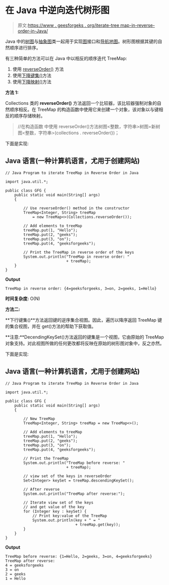 # 在 Java 中逆向迭代树形图

> 原文:[https://www . geesforgeks . org/iterate-tree map-in-reverse-order-in-Java/](https://www.geeksforgeeks.org/iterate-treemap-in-reverse-order-in-java/)

Java 中的[树图](https://www.geeksforgeeks.org/treemap-in-java/)与[抽象图](https://www.geeksforgeeks.org/abstractmap-in-java/)类一起用于实现[图](https://www.geeksforgeeks.org/map-interface-java-examples/)接口和[导航地图](https://www.geeksforgeeks.org/navigablemap-interface-in-java-with-example/)。树形图根据其键的自然顺序进行排序。

有三种简单的方法可以在 Java 中以相反的顺序迭代 TreeMap:

1.  使用 [reverseOrder()](https://www.geeksforgeeks.org/collections-reverseorder-java-examples/) 方法
2.  使用[下降键集()](https://www.geeksforgeeks.org/treemap-descendingkeyset-method-in-java-with-examples/)方法
3.  使用[下降映射()](https://www.geeksforgeeks.org/treemap-descendingmap-method-in-java-with-examples/)方法

**方法 1:**

Collections 类的 **reverseOrder()** 方法返回一个比较器，该比较器强制对象的自然顺序相反。在 TreeMap 的构造函数中使用它来创建一个对象，该对象以与键相反的顺序存储映射。

> //在构造函数
> 中使用 reverseOrder()方法树图<整数，字符串>树图=新树图<整数，字符串>(collections . reverseOrder())；

下面是实现:

## Java 语言(一种计算机语言，尤用于创建网站)

```
// Java Program to iterate TreeMap in Reverse Order in Java

import java.util.*;

public class GFG {
    public static void main(String[] args)
    {

        // Use reverseOrder() method in the constructor
        TreeMap<Integer, String> treeMap
            = new TreeMap<>(Collections.reverseOrder());

        // Add elements to treeMap
        treeMap.put(1, "Hello");
        treeMap.put(2, "geeks");
        treeMap.put(3, "on");
        treeMap.put(4, "geeksforgeeks");

        // Print the TreeMap in reverse order of the keys
        System.out.println("TreeMap in reverse order: "
                           + treeMap);
    }
}
```

**Output**

```
TreeMap in reverse order: {4=geeksforgeeks, 3=on, 2=geeks, 1=Hello}
```

**时间复杂度:** O(N)

**方法二:**

**下行键集()**方法返回键的逆序集合视图。因此，遍历以降序返回 TreeMap 键的集合视图，并在 get()方法的帮助下获取值。

**注意:**DecendingKeySet()方法返回的键集是一个视图，它由原始的 TreeMap 对象支持。对此视图所做的任何更改都将反映在原始的树形图对象中，反之亦然。

下面是实现:

## Java 语言(一种计算机语言，尤用于创建网站)

```
// Java Program to iterate TreeMap in Reverse Order in Java

import java.util.*;

public class GFG {
    public static void main(String[] args)
    {

        // New TreeMap
        TreeMap<Integer, String> treeMap = new TreeMap<>();

        // Add elements to treeMap
        treeMap.put(1, "Hello");
        treeMap.put(2, "geeks");
        treeMap.put(3, "on");
        treeMap.put(4, "geeksforgeeks");

        // Print the TreeMap
        System.out.println("TreeMap before reverse: "
                           + treeMap);

        // view set of the keys in reverseOrder
        Set<Integer> keySet = treeMap.descendingKeySet();

        // After reverse
        System.out.println("TreeMap after reverse:");

        // Iterate view set of the keys
        // and get value of the key
        for (Integer key : keySet) {
            // Print key:value of the TreeMap
            System.out.println(key + " = "
                               + treeMap.get(key));
        }
    }
}
```

**Output**

```
TreeMap before reverse: {1=Hello, 2=geeks, 3=on, 4=geeksforgeeks}
TreeMap after reverse:
4 = geeksforgeeks
3 = on
2 = geeks
1 = Hello
```